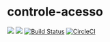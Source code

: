 # controle-acesso

<a href="https://codeclimate.com/github/dcresnitzky/controle-acesso/maintainability"><img src="https://api.codeclimate.com/v1/badges/f2c40ced7d3aa2e63a68/maintainability" /></a>
<a href="https://codeclimate.com/github/dcresnitzky/controle-acesso/test_coverage"><img src="https://api.codeclimate.com/v1/badges/f2c40ced7d3aa2e63a68/test_coverage" /></a>
[![Build Status](https://www.travis-ci.com/dcresnitzky/controle-acesso.svg?branch=master)](https://www.travis-ci.com/dcresnitzky/controle-acesso)
[![CircleCI](https://circleci.com/gh/dcresnitzky/controle-acesso/tree/master.svg?style=svg)](https://circleci.com/gh/dcresnitzky/controle-acesso/tree/master)
